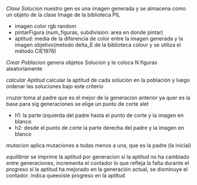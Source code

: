 
*Clase Solucion* nuestro gen es una imagen generada y se almacena como un objeto de la clase Image de la biblioteca PIL

- imagen color rgb random 
- pintarFigura (num_figuras, subdivision: area en donde pintar)
- aptitud: media de la diferencia de color entre la imagen generada y la imagen objetivo(metodo delta_E de la biblioteca colour y se utiliza el método CIE1976)


*Crear Poblacion* genera objetos Solucion y le coloca N figuras aleatoriamente

*calcular Aptitud* calcular la aptitud de cada solución en la población y luego ordenar las soluciones bajo este criterio

*cruzar* toma al padre que es el mejor de la generacion anterior ya quer es la base para sig generaciones
se elige un punto de corte alet 
- h1: la parte izquierda del padre hasta el punto de corte y la imagen en blanco
- h2: desde el punto de corte la parte derecha del padre  y la imagen en blanco

*mutacion* aplica mutaciones a todas menos a una, que es la padre (la inicial)

*equilibrar* se imprime la aptitud por generacion
si la aptitud no ha cambiado entre generaciones, incrementa el contador lo que refleja la falta durante el progreso
si la aptitud ha mejorado en la generación actual, se disminuye el contador. indica queexiste progreso en la aptitud